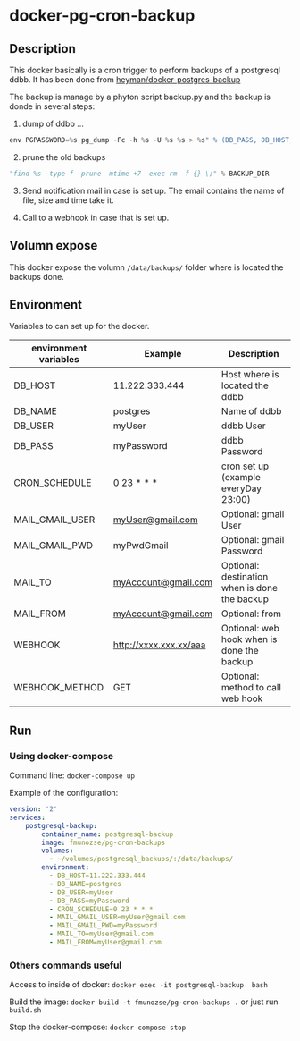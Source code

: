 # docker-pg-cron-backup

## Description
This docker basically is a cron trigger to perform backups of a postgresql ddbb.  It has been done from 
[heyman/docker-postgres-backup](https://github.com/heyman/docker-postgres-backup)

The backup is manage by a phyton script backup.py and the backup is donde in several steps:
1. dump of ddbb ...  
```python
env PGPASSWORD=%s pg_dump -Fc -h %s -U %s %s > %s" % (DB_PASS, DB_HOST, DB_USER, DB_NAME, backup_file))
```

2. prune the old backups
```python
"find %s -type f -prune -mtime +7 -exec rm -f {} \;" % BACKUP_DIR
```

3. Send notification mail in case is set up.  The email contains the name of file, size and time take it.

4. Call to a webhook in case that is set up.


## Volumn expose
This docker expose the volumn `/data/backups/` folder where is located the backups done. 

## Environment

Variables to can set up for the docker.

| environment variables | Example 						| Description 						| 
| --------------------- | ------- 						| ----------- 						|
| DB_HOST				| 11.222.333.444				| Host where is located the ddbb    |
| DB_NAME 				| postgres						| Name of ddbb 						|
| DB_USER				| myUser						| ddbb User   						|
| DB_PASS				| myPassword					| ddbb Password						|
| CRON_SCHEDULE			| 0 23 * * * 					| cron set up (example everyDay 23:00)|
| MAIL_GMAIL_USER		| myUser@gmail.com 				| Optional: gmail User				|
| MAIL_GMAIL_PWD		| myPwdGmail	 				| Optional: gmail Password 			|
| MAIL_TO				| myAccount@gmail.com 			| Optional: destination when is done the backup |
| MAIL_FROM				| myAccount@gmail.com 			| Optional: from  					|
| WEBHOOK				| http://xxxx.xxx.xx/aaa 		| Optional: web hook when is done the backup 	|
| WEBHOOK_METHOD		| GET 							| Optional: method to call web hook  |


## Run 

### Using docker-compose

Command line:
` docker-compose up `

Example of the configuration:
```yaml
version: '2'
services:
    postgresql-backup:
        container_name: postgresql-backup
        image: fmunozse/pg-cron-backups
        volumes:
          - ~/volumes/postgresql_backups/:/data/backups/
        environment:
          - DB_HOST=11.222.333.444
          - DB_NAME=postgres
          - DB_USER=myUser
          - DB_PASS=myPassword
          - CRON_SCHEDULE=0 23 * * *
          - MAIL_GMAIL_USER=myUser@gmail.com
          - MAIL_GMAIL_PWD=myPassword
          - MAIL_TO=myUser@gmail.com
          - MAIL_FROM=myUser@gmail.com

```

### Others commands useful

Access to inside of docker:
`docker exec -it postgresql-backup  bash`

Build the image:
`docker build -t fmunozse/pg-cron-backups .`   or just run `build.sh`

Stop the docker-compose:
` docker-compose stop `


